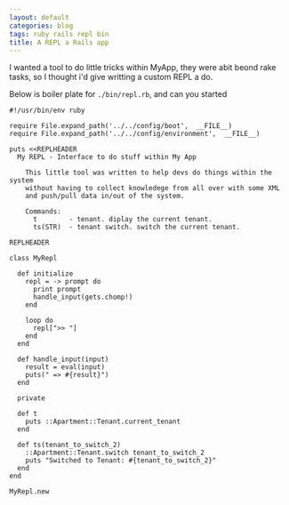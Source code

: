 ```yaml
---
layout: default
categories: blog
tags: ruby rails repl bin
title: A REPL a Rails app
---
```


I wanted a tool to do little tricks within MyApp, they were abit beond rake tasks, so I thought
i'd give writting a custom REPL a do.

Below is boiler plate for `./bin/repl.rb`, and can you started

    #!/usr/bin/env ruby
    
    require File.expand_path('../../config/boot',  __FILE__)
    require File.expand_path('../../config/environment',  __FILE__)
    
    puts <<REPLHEADER
      My REPL - Interface to do stuff within My App
    
        This little tool was written to help devs do things within the system
        without having to collect knowledege from all over with some XML
        and push/pull data in/out of the system.
    
        Commands:
          t        - tenant. diplay the current tenant.
          ts(STR)  - tenant switch. switch the current tenant.
    
    REPLHEADER
    
    class MyRepl
    
      def initialize
        repl = -> prompt do
          print prompt
          handle_input(gets.chomp!)
        end
    
        loop do
          repl[">> "]
        end
      end
    
      def handle_input(input)
        result = eval(input)
        puts(" => #{result}")
      end
    
      private
    
      def t
        puts ::Apartment::Tenant.current_tenant
      end
    
      def ts(tenant_to_switch_2)
        ::Apartment::Tenant.switch tenant_to_switch_2
        puts "Switched to Tenant: #{tenant_to_switch_2}"
      end
    end
    
    MyRepl.new
